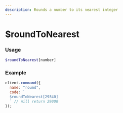 ```yaml
---
description: Rounds a number to its nearest integer
---
```


# $roundToNearest

### Usage

```php
$roundToNearest[number]
```

### Example

```javascript
client.command({
  name: "round",
  code: `
  $roundToNearest[29340]
  ` // Will return 29000
});
```
